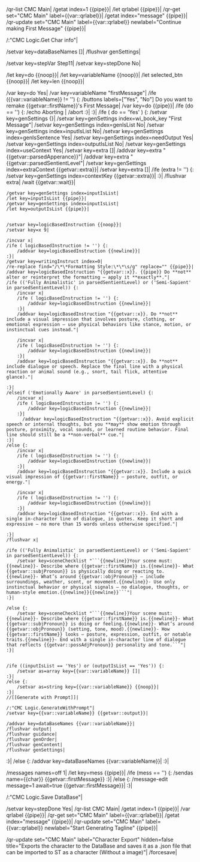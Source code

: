 /qr-list CMC Main|
/getat index=1 {{pipe}}|
/let qrlabel {{pipe}}|
/qr-get set="CMC Main" label={{var::qrlabel}}|
/getat index="message" {{pipe}}|
/qr-update set="CMC Main" label={{var::qrlabel}} newlabel="Continue making First Message" {{pipe}}|

/:"CMC Logic.Get Char info"|

/setvar key=dataBaseNames []|
/flushvar genSettings|

/setvar key=stepVar Step11|
/setvar key=stepDone No|

/let key=do {{noop}}|
/let key=variableName {{noop}}|
/let selected_btn {{noop}}|
/let key=len {{noop}}|

/var key=do Yes|
/var key=variableName "firstMessage"|
/ife ({{var::variableName}} != '') {:
	/buttons labels=["Yes", "No"] Do you want to remake {{getvar::firstName}}'s First Message|
    /var key=do {{pipe}}|
    /ife (do == '') {:
        /echo Aborting |
        /abort
    :}|
:}|
/ife ( do == 'Yes' ) {:
	/setvar key=genSettings {}|
	/setvar key=genSettings index=wi_book_key "First Message"|
	/setvar key=genSettings index=genIsList No|
	/setvar key=genSettings index=inputIsList No|
	/setvar key=genSettings index=genIsSentence Yes|
	/setvar key=genSettings index=needOutput Yes|
	/setvar key=genSettings index=outputIsList No|
	/setvar key=genSettings index=useContext Yes|
	/setvar key=extra []|
	/addvar key=extra "{{getvar::parsedApperance}}"|
	/addvar key=extra "{{getvar::parsedSentientLevel"|
	/setvar key=genSettings index=extraContext {{getvar::extra}}|
	/setvar key=extra []|
	/ife (extra != '') {:
		/setvar key=genSettings index=contextKey {{getvar::extra}}|
	:}|
	/flushvar extra|
	/wait {{getvar::wait}}|
	
	/getvar key=genSettings index=inputIsList|
	/let key=inputIsList {{pipe}}|
	/getvar key=genSettings index=inputIsList|
	/let key=outputIsList {{pipe}}|
	
	
	/setvar key=logicBasedInstruction {{noop}}|
	/setvar key=x 9|
	
	/incvar x|
	/ife ( logicBasedInstruction != '') {:
		/addvar key=logicBasedInstruction {{newline}}|
	:}|
	/getvar key=writingInstruct index=0|
	/re-replace find="/\*\*Formatting Style:\*\*\s/g" replace="" {{pipe}}|
	/addvar key=logicBasedInstruction "{{getvar::x}}. {{pipe}} Do **not** alter or reinterpret the formatting — apply it **exactly**."|
	/ife (('Fully Animalistic' in parsedSentientLevel) or ('Semi-Sapient' in parsedSentientLevel)) {:
		/incvar x|
		/ife ( logicBasedInstruction != '') {:
			/addvar key=logicBasedInstruction {{newline}}|
		:}|
		/addvar key=logicBasedInstruction "{{getvar::x}}. Do **not** include a visual impression that involves posture, clothing, or emotional expression — use physical behaviors like stance, motion, or instinctual cues instead."|
		
		/incvar x|
		/ife ( logicBasedInstruction != '') {:
			/addvar key=logicBasedInstruction {{newline}}|
		:}|
		/addvar key=logicBasedInstruction "{{getvar::x}}. Do **not** include dialogue or speech. Replace the final line with a physical reaction or animal sound (e.g., snort, tail flick, attentive glance)."|
		
	:}|
	/elseif ('Emotionally Aware' in parsedSentientLevel) {:
		/incvar x|
		/ife ( logicBasedInstruction != '') {:
			/addvar key=logicBasedInstruction {{newline}}|
		:}|
		  /addvar key=logicBasedInstruction "{{getvar::x}}. Avoid explicit speech or internal thoughts, but you **may** show emotion through posture, proximity, vocal sounds, or learned routine behavior. Final line should still be a **non-verbal** cue."|
	:}|
	/else {:
		/incvar x|
		/ife ( logicBasedInstruction != '') {:
			/addvar key=logicBasedInstruction {{newline}}|
		:}|
		/addvar key=logicBasedInstruction "{{getvar::x}}. Include a quick visual impression of {{getvar::firstName}} — posture, outfit, or energy."|
		
		/incvar x|
		/ife ( logicBasedInstruction != '') {:
			/addvar key=logicBasedInstruction {{newline}}|
		:}|
		/addvar key=logicBasedInstruction "{{getvar::x}}. End with a single in-character line of dialogue, in quotes. Keep it short and expressive — no more than 15 words unless otherwise specified."|
		
	:}|
	/flushvar x|
	
	/ife (('Fully Animalistic' in parsedSentientLevel) or ('Semi-Sapient' in parsedSentientLevel)) {:
		/setvar key=sceneChecklist "```{{newline}}Your scene must:{{newline}}- Describe where {{getvar::firstName}} is.{{newline}}- What {{getvar::subjPronoun}} is physically doing or reacting to.{{newline}}- What’s around {{getvar::objPronoun}} — include surroundings, weather, scent, or movement.{{newline}}- Use only instinctual behavior or physical signals — no dialogue, thoughts, or human-style emotion.{{newline}}{{newline}}```"|
	:}|
	
	/else {:
		/setvar key=sceneChecklist "```{{newline}}Your scene must:{{newline}}- Describe where {{getvar::firstName}} is.{{newline}}- What {{getvar::subjPronoun}} is doing or feeling.{{newline}}- What’s around {{getvar::objPronoun}} (setting, tone, mood).{{newline}}- How {{getvar::firstName}} looks — posture, expression, outfit, or notable traits.{{newline}}- End with a single in-character line of dialogue that reflects {{getvar::possAdjPronoun}} personality and tone.```"|
	:}|
	
	
	/ife ((inputIsList == 'Yes') or (outputIsList == 'Yes')) {:
		/setvar as=array key={{var::variableName}} []|
	:}|
	/else {:
		/setvar as=string key={{var::variableName}} {{noop}}|
	:}|
	//[[Generate with Prompt]]|
	
	/:"CMC Logic.GenerateWithPrompt"|
	/setvar key={{var::variableName}} {{getvar::output}}|
	
	/addvar key=dataBaseNames {{var::variableName}}|
	/flushvar output|
	/flushvar guidance|
	/flushvar genOrder|
	/flushvar genContent|
	/flushvar genSettings|
:}|
/else {:
	/addvar key=dataBaseNames {{var::variableName}}|
:}|

/messages names=off 1|
/let key=mess {{pipe}}|
/ife (mess == '') {:
	/sendas name={{char}} {{getvar::firstMessage}}
:}|
/else {:
	/message-edit message=1 await=true {{getvar::firstMessage}}|
:}|

/:"CMC Logic.Save DataBase"|

/setvar key=stepDone Yes|
/qr-list CMC Main|
/getat index=1 {{pipe}}|
/var qrlabel {{pipe}}|
/qr-get set="CMC Main" label={{var::qrlabel}}|
/getat index="message" {{pipe}}|
/qr-update set="CMC Main" label={{var::qrlabel}} newlabel="Start Generating Tagline" {{pipe}}|

/qr-update set="CMC Main" label="Character Export" hidden=false title="Exports the character to the DataBase and saves it as a .json file that can be imported to ST as a character (Without a image)"|
/forcesave|